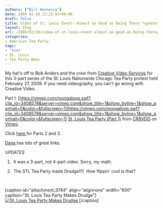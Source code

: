 ```yaml
---
authors: ["Bill Hennessy"]
date: 2009-02-28 23:23:03+00:00
draft: false
title: Video of St. Louis Event--Almost as Good as Being There *update*
layout: blog
url: /2009/02/28/video-of-st-louis-event-almost-as-good-as-being-there/
categories:
- American Tea Party
tags:
- 'tcot'
- St. Louis
- Tea Party News
---
```


My hat's off to Bob Anders and the crew from [Creative Video Services](https://www.creativevideostl.com/) for this 3-part series of the St. Louis Nationwide Chicago Tea Party protest held February 27, 2009.  If you need videography, you can't go wrong with Creative Video.

Part I:
[https://vimeo.com/moogaloop.swf?clip_id=3408578&server=vimeo.com&show_title=1&show_byline=1&show_portrait=0&color=&fullscreen=1](https://vimeo.com/moogaloop.swf?clip_id=3408578&server=vimeo.com&show_title=1&show_byline=1&show_portrait=0&color=&fullscreen=1)
[St. Louis Tea Party (Part 1)](https://vimeo.com/3408578) from [CR8VDO](https://vimeo.com/user941363) on [Vimeo](https://vimeo.com).

Click [here ](https://www.vimeo.com/3408578)for Parts 2 and 3.

[Dana ](https://thedanashow.wordpress.com/2009/02/23/the-st-louis-tea-party/)has lots of great links.  

*UPDATES*

1.  It was a 3-part, not 4-part video. Sorry, my math.

2.  The STL Tea Party made Drudge!!!!  How flippin' cool is that?

 

[caption id="attachment_9784" align="alignnone" width="600" caption="St. Louis Tea Party Makes Drudge"][![St. Louis Tea Party Makes Drudge](https://hennessysview.com/wp-content/uploads/2009/02/drudge-300x196.jpg)
](https://www.drudgereport.com)[/caption] 
